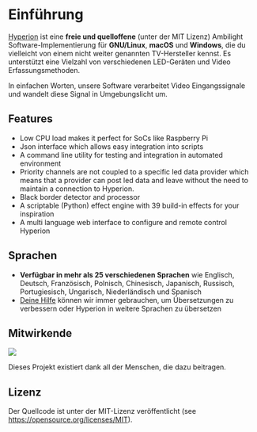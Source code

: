 # Einführung

[Hyperion](https://github.com/hyperion-project/hyperion.ng) ist eine **freie und quelloffene** (unter der MIT Lizenz) Ambilight Software-Implementierung für **GNU/Linux**, **macOS** und **Windows**, die du vielleicht von einem nicht weiter genannten TV-Hersteller kennst.
Es unterstützt eine Vielzahl von verschiedenen LED-Geräten und Video Erfassungsmethoden.

In einfachen Worten, unsere Software verarbeitet Video Eingangssignale und wandelt diese Signal in Umgebungslicht um.

## Features

- Low CPU load makes it perfect for SoCs like Raspberry Pi
- Json interface which allows easy integration into scripts
- A command line utility for testing and integration in automated environment
- Priority channels are not coupled to a specific led data provider which means that a provider can post led data and leave without the need to maintain a connection to Hyperion.
- Black border detector and processor
- A scriptable (Python) effect engine with 39 build-in effects for your inspiration
- A multi language web interface to configure and remote control Hyperion

## Sprachen
- **Verfügbar in mehr als 25 verschiedenen Sprachen** wie Englisch, Deutsch, Französisch, Polnisch, Chinesisch, Japanisch, Russisch, Portugiesisch, Ungarisch, Niederländisch und Spanisch
- [Deine Hilfe](https://poeditor.com/join/project/Y4F6vHRFjA) können wir immer gebrauchen, um Übersetzungen zu verbessern oder Hyperion in weitere Sprachen zu übersetzen

## Mitwirkende

[![](https://contrib.rocks/image?repo=hyperion-project/hyperion.ng&columns=16)](https://github.com/hyperion-project/hyperion.ng/graphs/contributors)

Dieses Projekt existiert dank all der Menschen, die dazu beitragen.

## Lizenz

Der Quellcode ist unter der MIT-Lizenz veröffentlicht (see <https://opensource.org/licenses/MIT>).